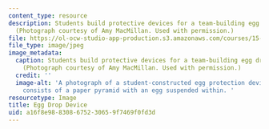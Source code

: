 ```yaml
---
content_type: resource
description: Students build protective devices for a team-building egg drop exercise.
  (Photograph courtesy of Amy MacMillan. Used with permission.)
file: https://ol-ocw-studio-app-production.s3.amazonaws.com/courses/15-316-building-and-leading-effective-teams-summer-2005/a16f8e988308675230659f7469f0fd3d_15-316su05.jpg
file_type: image/jpeg
image_metadata:
  caption: Students build protective devices for a team-building egg drop exercise.
    (Photograph courtesy of Amy MacMillan. Used with permission.)
  credit: ''
  image-alt: 'A photograph of a student-constructed egg protection device.  The device
    consists of a paper pyramid with an egg suspended within. '
resourcetype: Image
title: Egg Drop Device
uid: a16f8e98-8308-6752-3065-9f7469f0fd3d
---
```

